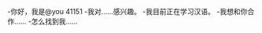 -你好，我是@you 41151
-我对……感兴趣。
-我目前正在学习汉语。
-我想和你合作……
-怎么找到我……

<!---
siyu41151/siyu41151是一个特殊的存储库，因为它的'README. Mdyobilow（这个文件）出现在您的GitHub配置文件中。
您可以单击预览链接查看更改。
--->
